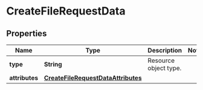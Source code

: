 

# CreateFileRequestData


## Properties

Name | Type | Description | Notes
------------ | ------------- | ------------- | -------------
**type** | **String** | Resource object type. | 
**attributes** | [**CreateFileRequestDataAttributes**](CreateFileRequestDataAttributes.md) |  | 



